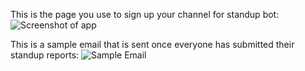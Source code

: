 This is the page you use to sign up your channel for standup bot:
![Screenshot of app](https://raw.githubusercontent.com/cjaiello/standupbot/master/screenshot.png)

This is a sample email that is sent once everyone has submitted their standup reports:
![Sample Email](https://raw.githubusercontent.com/cjaiello/standupbot/master/sample_email.png)
